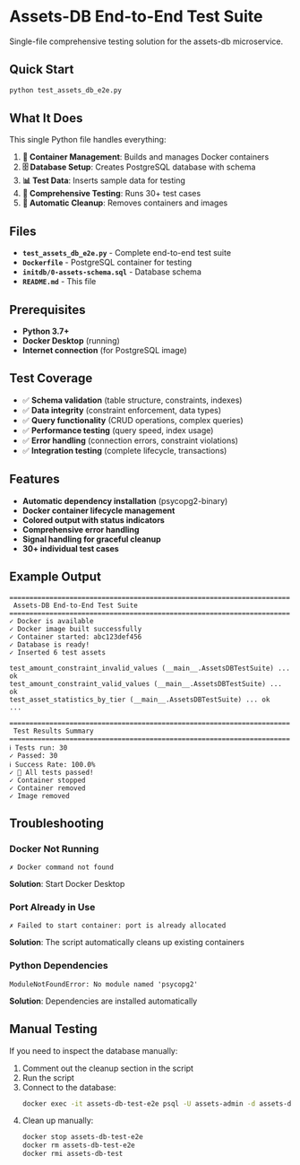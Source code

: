 # Assets-DB End-to-End Test Suite

Single-file comprehensive testing solution for the assets-db microservice.

## Quick Start

```bash
python test_assets_db_e2e.py
```

## What It Does

This single Python file handles everything:

1. **🐳 Container Management**: Builds and manages Docker containers
2. **🗄️ Database Setup**: Creates PostgreSQL database with schema
3. **📊 Test Data**: Inserts sample data for testing
4. **🧪 Comprehensive Testing**: Runs 30+ test cases
5. **🧹 Automatic Cleanup**: Removes containers and images

## Files

- **`test_assets_db_e2e.py`** - Complete end-to-end test suite
- **`Dockerfile`** - PostgreSQL container for testing
- **`initdb/0-assets-schema.sql`** - Database schema
- **`README.md`** - This file

## Prerequisites

- **Python 3.7+**
- **Docker Desktop** (running)
- **Internet connection** (for PostgreSQL image)

## Test Coverage

- ✅ **Schema validation** (table structure, constraints, indexes)
- ✅ **Data integrity** (constraint enforcement, data types)
- ✅ **Query functionality** (CRUD operations, complex queries)
- ✅ **Performance testing** (query speed, index usage)
- ✅ **Error handling** (connection errors, constraint violations)
- ✅ **Integration testing** (complete lifecycle, transactions)

## Features

- **Automatic dependency installation** (psycopg2-binary)
- **Docker container lifecycle management**
- **Colored output with status indicators**
- **Comprehensive error handling**
- **Signal handling for graceful cleanup**
- **30+ individual test cases**

## Example Output

```
======================================================================
 Assets-DB End-to-End Test Suite
======================================================================
✓ Docker is available
✓ Docker image built successfully
✓ Container started: abc123def456
✓ Database is ready!
✓ Inserted 6 test assets

test_amount_constraint_invalid_values (__main__.AssetsDBTestSuite) ... ok
test_amount_constraint_valid_values (__main__.AssetsDBTestSuite) ... ok
test_asset_statistics_by_tier (__main__.AssetsDBTestSuite) ... ok
...

======================================================================
 Test Results Summary
======================================================================
ℹ Tests run: 30
✓ Passed: 30
ℹ Success Rate: 100.0%
✓ 🎉 All tests passed!
✓ Container stopped
✓ Container removed
✓ Image removed
```

## Troubleshooting

### Docker Not Running
```
✗ Docker command not found
```
**Solution**: Start Docker Desktop

### Port Already in Use
```
✗ Failed to start container: port is already allocated
```
**Solution**: The script automatically cleans up existing containers

### Python Dependencies
```
ModuleNotFoundError: No module named 'psycopg2'
```
**Solution**: Dependencies are installed automatically

## Manual Testing

If you need to inspect the database manually:

1. Comment out the cleanup section in the script
2. Run the script
3. Connect to the database:
   ```bash
   docker exec -it assets-db-test-e2e psql -U assets-admin -d assets-db
   ```
4. Clean up manually:
   ```bash
   docker stop assets-db-test-e2e
   docker rm assets-db-test-e2e
   docker rmi assets-db-test
   ```
